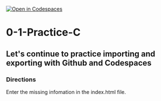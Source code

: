 [![Open in Codespaces](https://classroom.github.com/assets/launch-codespace-2972f46106e565e64193e422d61a12cf1da4916b45550586e14ef0a7c637dd04.svg)](https://classroom.github.com/open-in-codespaces?assignment_repo_id=20426437)
# 0-1-Practice-C

## Let's continue to practice importing and exporting with Github and Codespaces

### Directions
Enter the missing infomation in the index.html file.  
